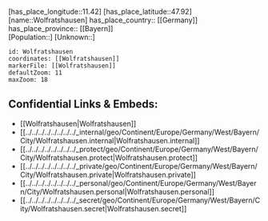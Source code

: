 ﻿---
location: [47.92,11.42] 
mapzoom: [7,12] 
mapmarker: city 
type: City
tags:
- geo/City


SpocWebEntityId: 35683
isDeleted: false
confidential: public

---
[has_place_longitude::11.42] 
[has_place_latitude::47.92] 
[name::Wolfratshausen] 
has_place_country:: [[Germany]]  
has_place_province:: [[Bayern]]  
[Population::] 
[Unknown::] 


```leaflet
id: Wolfratshausen
coordinates: [[Wolfratshausen]] 
markerFile: [[Wolfratshausen]] 
defaultZoom: 11 
maxZoom: 18
```


## Confidential Links & Embeds: 
- [[Wolfratshausen|Wolfratshausen]]  
- [[../../../../../../../../_internal/geo/Continent/Europe/Germany/West/Bayern/City/Wolfratshausen.internal|Wolfratshausen.internal]] 
- [[../../../../../../../../_protect/geo/Continent/Europe/Germany/West/Bayern/City/Wolfratshausen.protect|Wolfratshausen.protect]] 
- [[../../../../../../../../_private/geo/Continent/Europe/Germany/West/Bayern/City/Wolfratshausen.private|Wolfratshausen.private]] 
- [[../../../../../../../../_personal/geo/Continent/Europe/Germany/West/Bayern/City/Wolfratshausen.personal|Wolfratshausen.personal]] 
- [[../../../../../../../../_secret/geo/Continent/Europe/Germany/West/Bayern/City/Wolfratshausen.secret|Wolfratshausen.secret]] 
